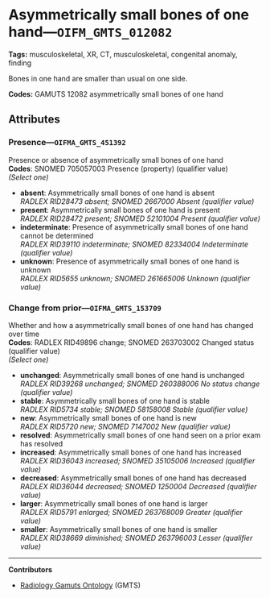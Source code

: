 # Asymmetrically small bones of one hand—`OIFM_GMTS_012082`

**Tags:** musculoskeletal, XR, CT, musculoskeletal, congenital anomaly, finding

Bones in one hand are smaller than usual on one side.

**Codes:** GAMUTS 12082 asymmetrically small bones of one hand

## Attributes

### Presence—`OIFMA_GMTS_451392`

Presence or absence of asymmetrically small bones of one hand  
**Codes**: SNOMED 705057003 Presence (property) (qualifier value)  
*(Select one)*

- **absent**: Asymmetrically small bones of one hand is absent  
_RADLEX RID28473 absent; SNOMED 2667000 Absent (qualifier value)_
- **present**: Asymmetrically small bones of one hand is present  
_RADLEX RID28472 present; SNOMED 52101004 Present (qualifier value)_
- **indeterminate**: Presence of asymmetrically small bones of one hand cannot be determined  
_RADLEX RID39110 indeterminate; SNOMED 82334004 Indeterminate (qualifier value)_
- **unknown**: Presence of asymmetrically small bones of one hand is unknown  
_RADLEX RID5655 unknown; SNOMED 261665006 Unknown (qualifier value)_

### Change from prior—`OIFMA_GMTS_153709`

Whether and how a asymmetrically small bones of one hand has changed over time  
**Codes**: RADLEX RID49896 change; SNOMED 263703002 Changed status (qualifier value)  
*(Select one)*

- **unchanged**: Asymmetrically small bones of one hand is unchanged  
_RADLEX RID39268 unchanged; SNOMED 260388006 No status change (qualifier value)_
- **stable**: Asymmetrically small bones of one hand is stable  
_RADLEX RID5734 stable; SNOMED 58158008 Stable (qualifier value)_
- **new**: Asymmetrically small bones of one hand is new  
_RADLEX RID5720 new; SNOMED 7147002 New (qualifier value)_
- **resolved**: Asymmetrically small bones of one hand seen on a prior exam has resolved  
- **increased**: Asymmetrically small bones of one hand has increased  
_RADLEX RID36043 increased; SNOMED 35105006 Increased (qualifier value)_
- **decreased**: Asymmetrically small bones of one hand has decreased  
_RADLEX RID36044 decreased; SNOMED 1250004 Decreased (qualifier value)_
- **larger**: Asymmetrically small bones of one hand is larger  
_RADLEX RID5791 enlarged; SNOMED 263768009 Greater (qualifier value)_
- **smaller**: Asymmetrically small bones of one hand is smaller  
_RADLEX RID38669 diminished; SNOMED 263796003 Lesser (qualifier value)_

---

**Contributors**

- [Radiology Gamuts Ontology](https://gamuts.net/) (GMTS)